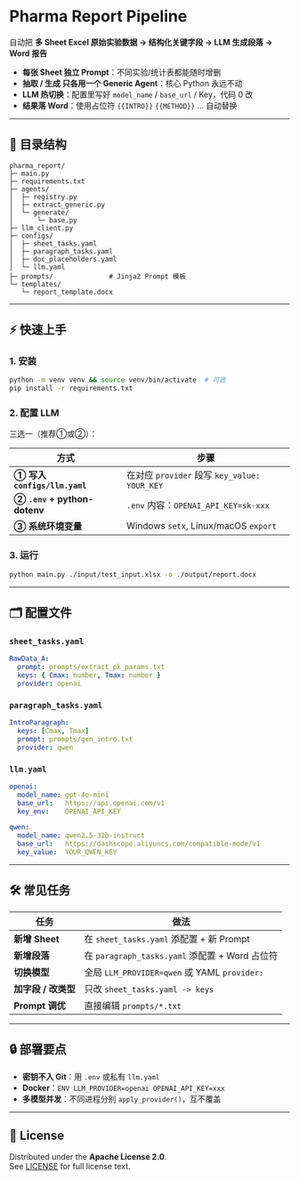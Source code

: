 # Pharma Report Pipeline

自动把 **多 Sheet Excel 原始实验数据 → 结构化关键字段 → LLM 生成段落 → Word 报告**  
- **每张 Sheet 独立 Prompt**：不同实验/统计表都能随时增删  
- **抽取 / 生成 只各用一个 Generic Agent**：核心 Python 永远不动  
- **LLM 热切换**：配置里写好 `model_name` / `base_url` / Key，代码 0 改  
- **结果落 Word**：使用占位符 `{{INTRO}}` `{{METHOD}}` … 自动替换

---

## 📂 目录结构

```text
pharma_report/
├─ main.py
├─ requirements.txt
├─ agents/
│  ├─ registry.py
│  ├─ extract_generic.py
│  └─ generate/
│      └─ base.py
├─ llm_client.py
├─ configs/
│  ├─ sheet_tasks.yaml
│  ├─ paragraph_tasks.yaml
│  ├─ doc_placeholders.yaml
│  └─ llm.yaml
├─ prompts/              # Jinja2 Prompt 模板
└─ templates/
   └─ report_template.docx
```

---

## ⚡ 快速上手

### 1. 安装

```bash
python -m venv venv && source venv/bin/activate  # 可选
pip install -r requirements.txt
```

### 2. 配置 LLM

三选一（推荐①或②）：

| 方式 | 步骤 |
|------|------|
| **① 写入 `configs/llm.yaml`** | 在对应 `provider` 段写 `key_value: YOUR_KEY` |
| **② `.env` + python-dotenv** | `.env` 内容：`OPENAI_API_KEY=sk-xxx` |
| **③ 系统环境变量** | Windows `setx`, Linux/macOS `export` |

### 3. 运行

```bash
python main.py ./input/test_input.xlsx -o ./output/report.docx
```

---

## 🗂️ 配置文件

### `sheet_tasks.yaml`

```yaml
RawData_A:
  prompt: prompts/extract_pk_params.txt
  keys: { Cmax: number, Tmax: number }
  provider: openai
```

### `paragraph_tasks.yaml`

```yaml
IntroParagraph:
  keys: [Cmax, Tmax]
  prompt: prompts/gen_intro.txt
  provider: qwen
```

### `llm.yaml`

```yaml
openai:
  model_name: gpt-4o-mini
  base_url:   https://api.openai.com/v1
  key_env:    OPENAI_API_KEY

qwen:
  model_name: qwen2.5-32b-instruct
  base_url:   https://dashscope.aliyuncs.com/compatible-mode/v1
  key_value:  YOUR_QWEN_KEY
```

---

## 🛠️ 常见任务

| 任务 | 做法 |
|------|------|
| **新增 Sheet** | 在 `sheet_tasks.yaml` 添配置 + 新 Prompt |
| **新增段落** | 在 `paragraph_tasks.yaml` 添配置 + Word 占位符 |
| **切换模型** | 全局 `LLM_PROVIDER=qwen` 或 YAML `provider:` |
| **加字段 / 改类型** | 只改 `sheet_tasks.yaml -> keys` |
| **Prompt 调优** | 直接编辑 `prompts/*.txt` |

---

## 🔒 部署要点

- **密钥不入 Git**：用 `.env` 或私有 `llm.yaml`
- **Docker**：`ENV LLM_PROVIDER=openai OPENAI_API_KEY=xxx`
- **多模型并发**：不同进程分别 `apply_provider()`，互不覆盖

---

## 📝 License

Distributed under the **Apache License 2.0**.  
See [LICENSE](LICENSE) for full license text.